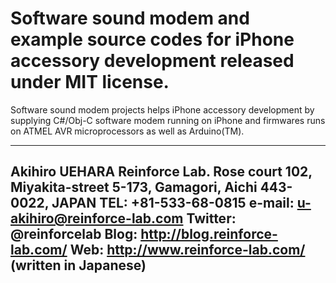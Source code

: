# Software sound modem and example source codes for iPhone accessory development released under MIT license.
Software sound modem projects helps iPhone accessory development by supplying C#/Obj-C software modem running on iPhone and firmwares runs on ATMEL AVR microprocessors as well as Arduino(TM).

---
Akihiro UEHARA
Reinforce Lab.
Rose court 102, Miyakita-street 5-173, Gamagori, Aichi 443-0022, JAPAN
TEL: +81-533-68-0815
e-mail: u-akihiro@reinforce-lab.com
Twitter: @reinforcelab
Blog: http://blog.reinforce-lab.com/ 
Web: http://www.reinforce-lab.com/ (written in Japanese)
---
